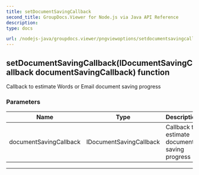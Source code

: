 ```yaml
---
title: setDocumentSavingCallback
second_title: GroupDocs.Viewer for Node.js via Java API Reference
description: 
type: docs

url: /nodejs-java/groupdocs.viewer/pngviewoptions/setdocumentsavingcallback/
---
```


## setDocumentSavingCallback(IDocumentSavingCallback documentSavingCallback)  function
Callback to estimate Words or Email document saving progress

### Parameters

| Name | Type | Description |
| --- | --- | --- |
| documentSavingCallback | IDocumentSavingCallback | Callback to estimate document saving progress |


---


